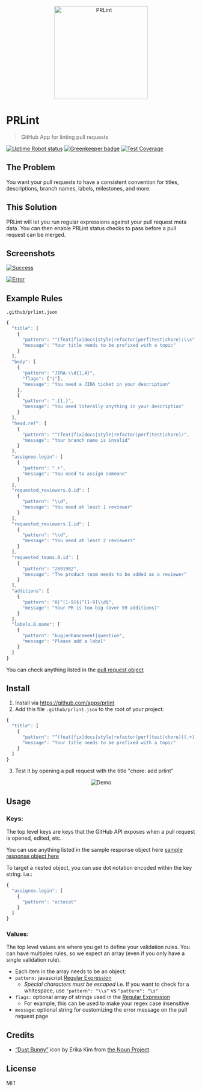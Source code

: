 <p align="center">
	<img width="248" src="https://cdn.rawgit.com/ewolfe/prlint/master/assets/logomark-stylized.svg" alt="PRLint">
</p>

# PRLint

> GitHub App for linting pull requests

[![Uptime Robot status](https://img.shields.io/uptimerobot/status/m779695827-b37294d12c5f3ad174528d33.svg)](https://stats.uptimerobot.com/ZzYnEf2BW)
[![Greenkeeper badge](https://badges.greenkeeper.io/ewolfe/prlint.svg)](https://greenkeeper.io/)
[![Test Coverage](https://api.codeclimate.com/v1/badges/a99a88d28ad37a79dbf6/test_coverage)](https://codeclimate.com/github/ewolfe/prlint)

## The Problem

You want your pull requests to have a consistent convention for titles, descriptions, branch names, labels, milestones, and more.

## This Solution

PRLint will let you run regular expressions against your pull request meta data. You can then enable PRLint status checks to pass before a pull request can be merged.

## Screenshots

[![Success](https://cdn.rawgit.com/ewolfe/prlint/master/assets/screenshot-success.png)](https://cdn.rawgit.com/ewolfe/prlint/master/assets/screenshot-success.png)

[![Error](https://cdn.rawgit.com/ewolfe/prlint/master/assets/screenshot-error.png)](https://cdn.rawgit.com/ewolfe/prlint/master/assets/screenshot-error.png)

## Example Rules

`.github/prlint.json`
```javascript
{
  "title": [
    {
      "pattern": "^(feat|fix|docs|style|refactor|perf|test|chore):\\s",
      "message": "Your title needs to be prefixed with a topic"
    }
  ],
  "body": [
    {
      "pattern": "JIRA-\\d{1,4}",
      "flags": ["i"],
      "message": "You need a JIRA ticket in your description"
    },
    {
      "pattern": ".{1,}",
      "message": "You need literally anything in your description"
    }
  ],
  "head.ref": [
    {
      "pattern": "^(feat|fix|docs|style|refactor|perf|test|chore)/",
      "message": "Your branch name is invalid"
    }
  ],
  "assignee.login": [
    {
      "pattern": ".+",
      "message": "You need to assign someone"
    }
  ],
  "requested_reviewers.0.id": [
    {
      "pattern": "\\d",
      "message": "You need at least 1 reviewer"
    }
  ],
  "requested_reviewers.1.id": [
    {
      "pattern": "\\d",
      "message": "You need at least 2 reviewers"
    }
  ],
  "requested_teams.0.id": [
    {
      "pattern": "2691982",
      "message": "The product team needs to be added as a reviewer"
    }
  ],
  "additions": [
    {
      "pattern": "0|^[1-9]$|^[1-9]\\d$",
      "message": "Your PR is too big (over 99 additions)"
    }
  ],
  "labels.0.name": [
    {
      "pattern": "bug|enhancement|question",
      "message": "Please add a label"
    }
  ]
}
```

You can check anything listed in the [pull request object](https://developer.github.com/v3/pulls/#get-a-single-pull-request)

## Install

1. Install via https://github.com/apps/prlint
1. Add this file `.github/prlint.json` to the root of your project:
```javascript
{
  "title": [
    {
      "pattern": "^(feat|fix|docs|style|refactor|perf|test|chore)((.+))?:\\s.+",
      "message": "Your title needs to be prefixed with a topic"
    }
  ]
}
```

3. Test it by opening a pull request with the title "chore: add prlint"

<p align="center">
  <img src="https://cdn.rawgit.com/ewolfe/prlint/master/assets/demo.gif" alt="Demo">
</p>

## Usage

### Keys:

The top level keys are keys that the GitHub API exposes when a pull request is opened, edited, etc.

You can use anything listed in the sample response object here
[sample response object here](https://developer.github.com/v3/pulls/#get-a-single-pull-request)

To target a nested object, you can use dot notation encoded within the key string. i.e.:

```javascript
{
  "assignee.login": [
    {
      "pattern": "octocat"
    }
  ]
}
```

### Values:

The top level values are where you get to define your validation rules. You can have multiples rules, so we expect an array (even if you only have a single validation rule).

- Each item in the array needs to be an object:
- `pattern:` javascript [Regular Expression](https://developer.mozilla.org/en-US/docs/Web/JavaScript/Reference/Global_Objects/RegExp#Syntax)
  - *Special characters must be escaped*
    i.e. If you want to check for a whitespace, use `"pattern": "\\s"` vs `"pattern": "\s"`
- `flags:` optional array of strings used in the [Regular Expression](https://developer.mozilla.org/en-US/docs/Web/JavaScript/Reference/Global_Objects/RegExp)
    - For example, this can be used to make your regex case insensitive
- `message`: optional string for customizing the error message on the pull request page

## Credits

- [“Dust Bunny”](https://thenounproject.com/term/lint/176538/) icon by Erika Kim from [the Noun Project](https://thenounproject.com/).

## License

MIT
